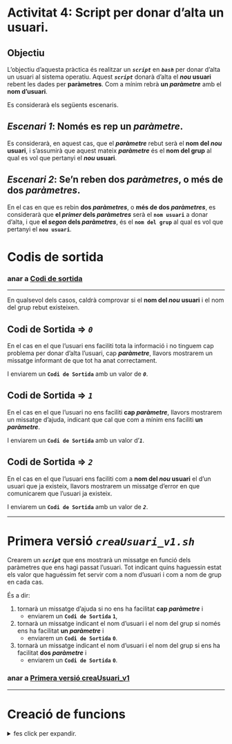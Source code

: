 # Activitat 4: Script per donar d’alta un usuari.
## Objectiu
L’objectiu d’aquesta pràctica és realitzar un ***```script```*** en ***```bash```*** per donar d’alta un usuari al sistema operatiu. Aquest ***```script```*** donarà d’alta el ***nou* usuari** rebent les dades per **paràmetres**. Com a mínim rebrà **un *paràmetre*** amb el **nom d’usuari**.

Es considerarà els següents escenaris.
## ***Escenari 1***: Només es rep **un *paràmetre***.
Es considerarà, en aquest cas, que el ***paràmetre*** rebut serà el **nom del *nou* usuari**, i s’assumirà que aquest mateix ***paràmetre*** és el **nom del grup** al qual es vol que pertanyi el ***nou* usuari**.

## ***Escenari 2***: Se’n reben **dos *paràmetres***, o **més de dos *paràmetres***.
En el cas en que es rebin **dos *paràmetres***, o **més de dos *paràmetres***, es considerarà que **el *primer* dels *paràmetres*** serà el **```nom usuari```** a donar d’alta, i que **el *segon* dels *paràmetres***, és el **```nom del grup```** al qual es vol que pertanyi el **```nou usuari```**.


# Codis de sortida

### anar a [Codi de sortida](teoria/codi-de-sortida)
--------

En qualsevol dels casos, caldrà comprovar si el **nom del *nou* usuari** i el nom del grup rebut existeixen.

## Codi de Sortida => ***`0`***
En el cas en el que l’usuari ens faciliti tota la informació i no tinguem cap problema per donar d’alta l’usuari, cap ***paràmetre***, llavors mostrarem un missatge informant de que tot ha anat correctament.

I enviarem un **```Codi de Sortida```** amb un valor de ***```0```***.

## Codi de Sortida => ***`1`***
En el cas en el que l’usuari no ens faciliti **cap *paràmetre***, llavors mostrarem un missatge d’ajuda, indicant que cal que com a mínim ens faciliti **un *paràmetre***.

I enviarem un **```Codi de Sortida```** amb un valor d’***```1```***.

## Codi de Sortida => ***`2`***
En el cas en el que l’usuari ens faciliti com a **nom del *nou* usuari** el d’un usuari que ja existeix, llavors mostrarem un missatge d’error en que comunicarem que l’usuari ja existeix.

I enviarem un **```Codi de Sortida```** amb un valor de ***```2```***.

--------
# Primera versió ***```creaUsuari_v1.sh```***

Crearem un ***```script```*** que ens mostrarà un missatge en funció dels paràmetres que ens hagi passat l’usuari. Tot indicant quins haguessin estat els valor que haguéssim fet servir com a nom d’usuari i com a nom de grup en cada cas.

És a dir:

1. tornarà un missatge d’ajuda si no ens ha facilitat **cap *paràmetre*** i
   * enviarem un **```Codi de Sortida```** **```1```**,
1. tornarà un missatge indicant el nom d’usuari i el nom del grup si només ens ha facilitat **un *paràmetre*** i
   * enviarem un **```Codi de Sortida```** **```0```**.
1. tornarà un missatge indicant el nom d’usuari i el nom del grup si ens ha facilitat **dos *paràmetre*** i
   * enviarem un **```Codi de Sortida```** **```0```**.

### anar a [Primera versió creaUsuari_v1](scripts/creaUsuari_v1)
--------

# Creació de funcions
<details>
  <summary> fes click per expandir.</summary>
  
## Creació de funcions

Com en gairebé qualsevol llenguatge de programació, podeu utilitzar funcions per agrupar trossos de codi d’una manera més lògica o practicar l’art diví de la recursió.

Declarar una funció només és qüestió d'escriure la funció ***`f_nomFuncio { codi }`***.

### Mostra de funció

Cridar a una funció és com cridar a un altre programa, només cal escriure el seu nom.

```bash
#!/bin/bash
# Nom:  f_creaFuncions.sh
  function f_acaba {
      exit
   }
           
   function f_hola {
      echo "Hola món!"
   }
           
   f_hola
   f_acaba
   echo "no surto mai!"
```

Mostra el fitxer [f_creaFuncions.sh](scripts/f_creaFuncions.sh)

De les línia **```2```** a la **```4```** es troba la funció **```f_acaba```**. I de la **```5```** a  la **```7```** la funció **```f_hola```**.

Si no esteu del tot segurs del que fa aquest ***```script```***, proveu-lo.

Tingueu en compte que NO cal declarar una funció en cap ordre específic.

En executar l'***```script```***, primer us n’adonareu: la funció s’anomena **```f_hola```**, en segon lloc la funció **```f_acaba```**, i el programa mai arriba a la línia **```10```**.

### Mostra de funció amb mostra de ***paràmetres***

```bash
#!/bin/bash
# Nom:  f_creaFunAmbParam.sh
  function f_acaba {
    exit
  }
           
  function f_mostra {
    echo $1 
  }
           
  f_mostra "Hola"
  f_mostra " món!"
  f_acaba
   echo "no surto mai!"
```
Mostra el fitxer [f_creaFunAmbParam.sh](scripts/f_creaFunAmbParam.sh)

Aquest ***```script```*** és gairebé idèntic a l’anterior. La diferència principal és el funcionament **```f_mostra```**. Aquesta funció imprimeix el primer argument que rep. Els arguments, dins de funccions, es tracten de la mateixa manera que els arguments que es proporcionen a un ***```script```***.


## Interfícies d'usuari

Ús de selecció per fer menús senzills
```bash
#!/bin/bash
# Nom:  f_interficiesUsuari.sh
OPTIONS="Hola Surt"
  select opt in $OPTIONS; do
    if [ "$opt" = "Surt" ]; then
      echo fet!
      exit
    elif [ "$opt" = "Hola" ]; then
      echo "Hola món!"
    else
      clear
      echo "Opció incorrete!"
    fi
  done
```
Mostra el fitxer [f_interficiesUsuari.sh](scripts/f_interficiesUsuari.sh)

Si executeu aquest ***```script```***, veureu que és un record del programador per als menús basats en text. Probablement notareu que és molt semblant a la construcció **```for```**, però fent un **```loop```** per cada "paraula" que troba en l'**```array```** **```$OPTIONS```**, i demana a l'usuari que ens faciliti l'opció escolida.

### Ús de la línia de comandes

```bash
#!/bin/bash
# Nom:  f_usLiniaComandes.sh
if [ -z "$1" ]; then 
  echo executant $0
  exit
fi
SRCD=$1
TGTD="/var/backups/"
OF=home-$(date +%Y%m%d).tgz

echo "SRCD= $SRCD"
echo "TGTD= $TGTD"
echo "OF=home-\$(date +%Y%m%d).tgz"
echo "OF= $OF"
# tar -cZf $TGTD$OF $SRCD
```
Mostra el fitxer [f_usLiniaComandes.sh](scripts/f_usLiniaComandes.sh)


Per veure que fa aquest ***```script```*** farem servir el ***```debugger```*** de ***``bash```***. ***```bash -x```***

```bash
joanpardo@daw1sisinfuf01:~/bin/pract4$ bash -x f_usLiniaComandes.sh
+ '[' -z '' ']'
+ echo executant f_usLiniaComandes.sh
executant f_usLiniaComandes.sh
+ exit
joanpardo@daw1sisinfuf01:~/bin/pract4$ bash -x f_usLiniaComandes.sh hola
+ '[' -z hola ']'
+ SRCD=hola
+ TGTD=/var/backups/
++ date +%Y%m%d
+ OF=home-20200518.tgz
+ echo 'SRCD= hola'
SRCD= hola
+ echo 'TGTD= /var/backups/'
TGTD= /var/backups/
+ echo 'OF=home-$(date +%Y%m%d).tgz'
OF=home-$(date +%Y%m%d).tgz
+ echo 'OF= home-20200518.tgz'
OF= home-20200518.tgz
```


get it from: https://tldp.org/HOWTO/Bash-Prog-Intro-HOWTO-9.html


</details>
